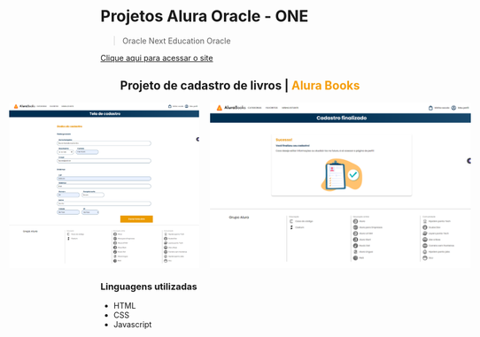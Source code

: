 # Projetos Alura Oracle - ONE
 > Oracle Next Education Oracle

[Clique aqui para acessar o site](https://klayvemguimaraes.github.io/klayvemguimares.github.io/)

<h2 align="center">Projeto de cadastro de livros | <span span style="color: #f59e0b;">Alura Books</span></h2>

<div style="width: 100%; margin: 0 auto; display: flex; gap: 20px; justify-content: center;">
    <img height="300px" src="./img/cadastro.png"></img>
    <img height="300px" src="./img/cadastroConcluido.png"></img>
</div>

### Linguagens utilizadas
 - HTML
 - CSS
 - Javascript